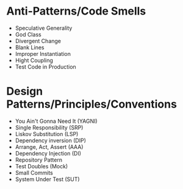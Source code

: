 # Anti-Patterns/Code Smells
* Speculative Generality
* God Class
* Divergent Change
* Blank Lines
* Improper Instantiation
* Hight Coupling
* Test Code in Production

# Design Patterns/Principles/Conventions
* You Ain't Gonna Need It (YAGNI)
* Single Responsibility (SRP)
* Liskov Substitution (LSP)
* Dependency inversion (DIP)
* Arrange, Act, Assert (AAA)
* Dependency Injection (DI)
* Repository Pattern
* Test Doubles (Mock)
* Small Commits
* System Under Test (SUT)

